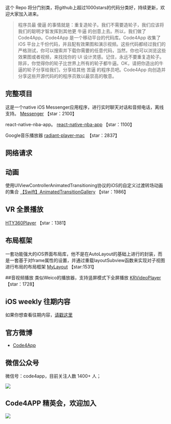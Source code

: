   [](http://www.code4app.com/static_laravel/images/code4app_logo_1102.png)


这个 Repo 将分门别类，将github上超过1000stars的代码分类好，持续更新，欢迎大家加入进来。


>程序员最 傻逼 的事情就是：重复造轮子。我们不需要造轮子，我们应该将我们的聪明才智发挥到其他更 牛逼 的创意上去。所以，我们做了 Code4App。Code4App 是一个移动平台的代码库。Code4App 收集了 iOS 平台上千份代码，并且配有效果图和演示视频。这些代码都经过我们的严格测试，你可以搜索并下载你需要的任意代码，当然，你也可以浏览这些效果图或者视频，来找找你的 UI 设计灵感。记住，永远不要重复造轮子。除非，你觉得你的轮子比世界上所有的轮子都牛逼。OK，请把你造出的牛逼的轮子分享给我们，分享给其他 苦逼 的程序员吧。Code4App 向创造并分享这些开源代码的的程序员致以最崇高的敬意。


## 完整项目
这是一个native iOS Messenger应用程序，进行实时聊天对话和音频电话，离线支持。
[Messenger](http://www.code4app.com/thread-11455-1-1.html) 【star：2100】



react-native-nba-app。
[react-native-nba-app](http://www.code4app.com/thread-11223-1-1.html) 【star：1100】


Google音乐播放器
[radiant-player-mac](http://www.code4app.com/forum.php?mod=viewthread&tid=11985&extra=page%3D1%26filter%3Dsortid%26sortid%3D1)  【star：2837】




## 网络请求

## 动画
使用UIViewControllerAnimatedTransitioning协议的iOS的自定义过渡转场动画的集合
[【Swift】AnimatedTransitionGallery](http://www.code4app.com/forum.php?mod=viewthread&tid=12191&page=1&extra=#pid531833) 【star：1986】



## VR 全景播放
[HTY360Player](http://www.code4app.com/thread-8205-1-1.html) 【star：1381】


## 布局框架
一套功能强大的iOS界面布局库，他不是在AutoLayout的基础上进行的封装，而是一套基于对frame属性的设置，并通过重载layoutSubview函数来实现对子视图进行布局的布局框架
[MyLayout](http://www.code4app.com/thread-7501-1-1.html) 【star:1531】



##音视频播放
类似Weico的播放器，支持竖屏模式下全屏播放
[KRVideoPlayer](http://www.code4app.com/thread-8630-1-1.html) 【star：1728】




## iOS weekly 往期内容

如果你想查看往期内容，[请戳这里](http://www.code4app.com/forum.php?mod=viewthread&tid=10299&extra=page%3D1)

## 官方微博

  * [Code4App](http://weibo.com/code4app/)

## 微信公众号

微信号：code4app，目前关注人数 1400+ 人；

  ![](http://ww4.sinaimg.cn/mw690/6f5f9fe7gw1f8nk2qn0zjj2076076gm2.jpg)

## Code4APP 精英会，欢迎加入

  ![](http://ww1.sinaimg.cn/mw690/6f5f9fe7gw1f83kfr92wrj20ku0wtte2.jpg)


